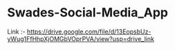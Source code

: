 # Swades-Social-Media_App
Link :- https://drive.google.com/file/d/13EopsbUz-yWug1FfHhpXjOMGbVOprPVA/view?usp=drive_link
